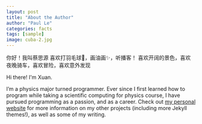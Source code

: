 ```yaml
---
layout: post
title: "About the Author"
author: "Paul Le"
categories: facts
tags: [sample]
image: cuba-2.jpg
---
```


你好！我叫蔡思源
喜欢打羽毛球🏸️，画油画✨，听播客！
喜欢开阔的景色，喜欢夜晚骑车，喜欢冒险，喜欢意外发现


Hi there! I'm Xuan. 

I’m a physics major turned programmer. Ever since I first learned how to program while taking a scientific computing for physics course, I have pursued programming as a passion, and as a career. Check out [my personal website](https://www.lenpaul.com/) for more information on my other projects (including more Jekyll themes!), as well as some of my writing.
